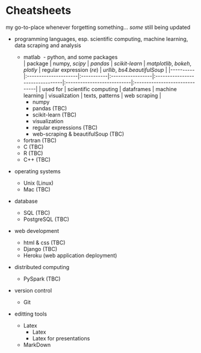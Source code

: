 # Cheatsheets
my go-to-place whenever forgetting something... _some_ still being updated

* programming languages, esp. scientific computing, machine learning, data scraping and analysis
  - matlab
  - python, and some packages  
    | package  | numpy, _scipy_       | _pandas_   | _scikit-learn_   | _matplotlib_, _bokeh_, _plotly_ | regular expression (_re_) | _urllib_, _bs4.beautifulSoup_ |
    |----------|:---------------------|:-----------|:-----------------|:--------------------------------|:---------------------------|:------------------------------|
    | used for | scientific computing | dataframes | machine learning | visualization                   | texts, patterns           | web scraping                  |  
    * numpy
    * pandas (TBC)
    * scikit-learn (TBC)
    * visualization
    * regular expressions (TBC)
    * web-scraping & beautifulSoup (TBC)
  - fortran (TBC)
  - C (TBC)
  - R (TBC)
  - C++ (TBC)

* operating systems
  - Unix (Linux)
  - Mac (TBC)

* database
  - SQL (TBC)
  - PostgreSQL (TBC)

* web development
  - html & css (TBC)
  - Django (TBC)
  - Heroku (web application deployment)

* distributed computing
  - PySpark (TBC)

* version control
  - Git

* editting tools
  - Latex
    * Latex
    * Latex for presentations
  - MarkDown
